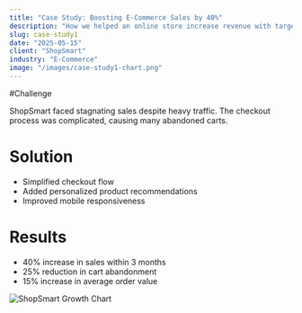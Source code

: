 ```yaml
---
title: "Case Study: Boosting E-Commerce Sales by 40%"
description: "How we helped an online store increase revenue with targeted marketing and UX improvements."
slug: case-study1
date: "2025-05-15"
client: "ShopSmart"
industry: "E-Commerce"
image: "/images/case-study1-chart.png"
---
```


#Challenge

ShopSmart faced stagnating sales despite heavy traffic. The checkout process was complicated, causing many abandoned carts.

# Solution

- Simplified checkout flow
- Added personalized product recommendations
- Improved mobile responsiveness

# Results

- 40% increase in sales within 3 months
- 25% reduction in cart abandonment
- 15% increase in average order value

![ShopSmart Growth Chart](/images/case-study1-chart.png)
